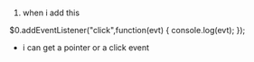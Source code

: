 ####
1. when i add this

 $0.addEventListener("click",function(evt) {
    console.log(evt);
}); 

- i can get a pointer or a click event 



###